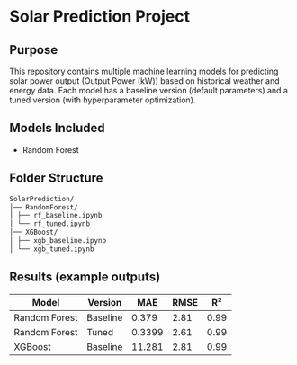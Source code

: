 # Solar Prediction Project

## Purpose
This repository contains multiple machine learning models for predicting solar power output (Output Power (kW)) based on historical weather and energy data. Each model has a baseline version (default parameters) and a tuned version (with hyperparameter optimization).

## Models Included
- Random Forest

## Folder Structure
```bash
SolarPrediction/
│── RandomForest/
│ ├── rf_baseline.ipynb
│ └── rf_tuned.ipynb
│── XGBoost/
│ ├── xgb_baseline.ipynb
│ └── xgb_tuned.ipynb

```


## Results (example outputs)

| Model                     | Version    | MAE       | RMSE  | R²    |
|---------------------------|------------|-----------|-------|-------|
| Random Forest             | Baseline   | 0.379     | 2.81  | 0.99  |
| Random Forest             | Tuned      | 0.3399    | 2.61  | 0.99  |
| XGBoost                   | Baseline   | 11.281    | 2.81  | 0.99  |


